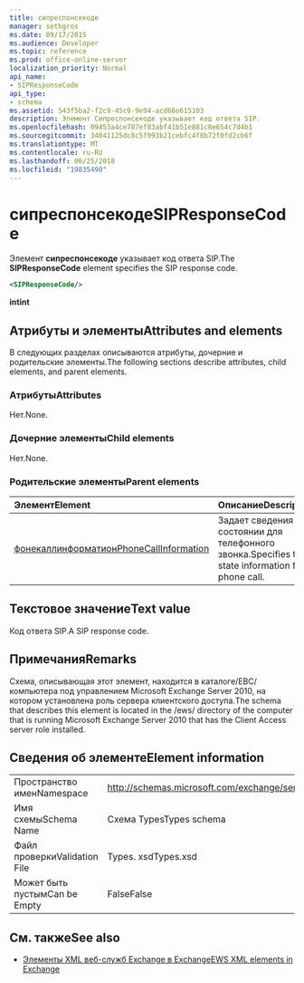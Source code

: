 ```yaml
---
title: сипреспонсекоде
manager: sethgros
ms.date: 09/17/2015
ms.audience: Developer
ms.topic: reference
ms.prod: office-online-server
localization_priority: Normal
api_name:
- SIPResponseCode
api_type:
- schema
ms.assetid: 543f5ba2-f2c9-45c9-9e94-acd68e615103
description: Элемент Сипреспонсекоде указывает код ответа SIP.
ms.openlocfilehash: 09453a4ce787ef83abf41b51e881c8e654c7d4b1
ms.sourcegitcommit: 34041125dc8c5f993b21cebfc4f8b72f0fd2cb6f
ms.translationtype: MT
ms.contentlocale: ru-RU
ms.lasthandoff: 06/25/2018
ms.locfileid: "19835490"
---
```

# <a name="sipresponsecode"></a><span data-ttu-id="38590-103">сипреспонсекоде</span><span class="sxs-lookup"><span data-stu-id="38590-103">SIPResponseCode</span></span>

<span data-ttu-id="38590-104">Элемент **сипреспонсекоде** указывает код ответа SIP.</span><span class="sxs-lookup"><span data-stu-id="38590-104">The **SIPResponseCode** element specifies the SIP response code.</span></span> 
  
```xml
<SIPResponseCode/>
```

 <span data-ttu-id="38590-105">**int**</span><span class="sxs-lookup"><span data-stu-id="38590-105">**int**</span></span>
## <a name="attributes-and-elements"></a><span data-ttu-id="38590-106">Атрибуты и элементы</span><span class="sxs-lookup"><span data-stu-id="38590-106">Attributes and elements</span></span>

<span data-ttu-id="38590-107">В следующих разделах описываются атрибуты, дочерние и родительские элементы.</span><span class="sxs-lookup"><span data-stu-id="38590-107">The following sections describe attributes, child elements, and parent elements.</span></span>
  
### <a name="attributes"></a><span data-ttu-id="38590-108">Атрибуты</span><span class="sxs-lookup"><span data-stu-id="38590-108">Attributes</span></span>

<span data-ttu-id="38590-109">Нет.</span><span class="sxs-lookup"><span data-stu-id="38590-109">None.</span></span>
  
### <a name="child-elements"></a><span data-ttu-id="38590-110">Дочерние элементы</span><span class="sxs-lookup"><span data-stu-id="38590-110">Child elements</span></span>

<span data-ttu-id="38590-111">Нет.</span><span class="sxs-lookup"><span data-stu-id="38590-111">None.</span></span>
  
### <a name="parent-elements"></a><span data-ttu-id="38590-112">Родительские элементы</span><span class="sxs-lookup"><span data-stu-id="38590-112">Parent elements</span></span>

|<span data-ttu-id="38590-113">**Элемент**</span><span class="sxs-lookup"><span data-stu-id="38590-113">**Element**</span></span>|<span data-ttu-id="38590-114">**Описание**</span><span class="sxs-lookup"><span data-stu-id="38590-114">**Description**</span></span>|
|:-----|:-----|
|[<span data-ttu-id="38590-115">фонекаллинформатион</span><span class="sxs-lookup"><span data-stu-id="38590-115">PhoneCallInformation</span></span>](phonecallinformation.md) <br/> |<span data-ttu-id="38590-116">Задает сведения о состоянии для телефонного звонка.</span><span class="sxs-lookup"><span data-stu-id="38590-116">Specifies the state information for a phone call.</span></span>  <br/> |
   
## <a name="text-value"></a><span data-ttu-id="38590-117">Текстовое значение</span><span class="sxs-lookup"><span data-stu-id="38590-117">Text value</span></span>

<span data-ttu-id="38590-118">Код ответа SIP.</span><span class="sxs-lookup"><span data-stu-id="38590-118">A SIP response code.</span></span>
  
## <a name="remarks"></a><span data-ttu-id="38590-119">Примечания</span><span class="sxs-lookup"><span data-stu-id="38590-119">Remarks</span></span>

<span data-ttu-id="38590-120">Схема, описывающая этот элемент, находится в каталоге/ЕВС/компьютера под управлением Microsoft Exchange Server 2010, на котором установлена роль сервера клиентского доступа.</span><span class="sxs-lookup"><span data-stu-id="38590-120">The schema that describes this element is located in the /ews/ directory of the computer that is running Microsoft Exchange Server 2010 that has the Client Access server role installed.</span></span>
  
## <a name="element-information"></a><span data-ttu-id="38590-121">Сведения об элементе</span><span class="sxs-lookup"><span data-stu-id="38590-121">Element information</span></span>

|||
|:-----|:-----|
|<span data-ttu-id="38590-122">Пространство имен</span><span class="sxs-lookup"><span data-stu-id="38590-122">Namespace</span></span>  <br/> |http://schemas.microsoft.com/exchange/services/2006/types  <br/> |
|<span data-ttu-id="38590-123">Имя схемы</span><span class="sxs-lookup"><span data-stu-id="38590-123">Schema Name</span></span>  <br/> |<span data-ttu-id="38590-124">Схема Types</span><span class="sxs-lookup"><span data-stu-id="38590-124">Types schema</span></span>  <br/> |
|<span data-ttu-id="38590-125">Файл проверки</span><span class="sxs-lookup"><span data-stu-id="38590-125">Validation File</span></span>  <br/> |<span data-ttu-id="38590-126">Types. xsd</span><span class="sxs-lookup"><span data-stu-id="38590-126">Types.xsd</span></span>  <br/> |
|<span data-ttu-id="38590-127">Может быть пустым</span><span class="sxs-lookup"><span data-stu-id="38590-127">Can be Empty</span></span>  <br/> |<span data-ttu-id="38590-128">False</span><span class="sxs-lookup"><span data-stu-id="38590-128">False</span></span>  <br/> |
   
## <a name="see-also"></a><span data-ttu-id="38590-129">См. также</span><span class="sxs-lookup"><span data-stu-id="38590-129">See also</span></span>



- [<span data-ttu-id="38590-130">Элементы XML веб-служб Exchange в Exchange</span><span class="sxs-lookup"><span data-stu-id="38590-130">EWS XML elements in Exchange</span></span>](ews-xml-elements-in-exchange.md)

